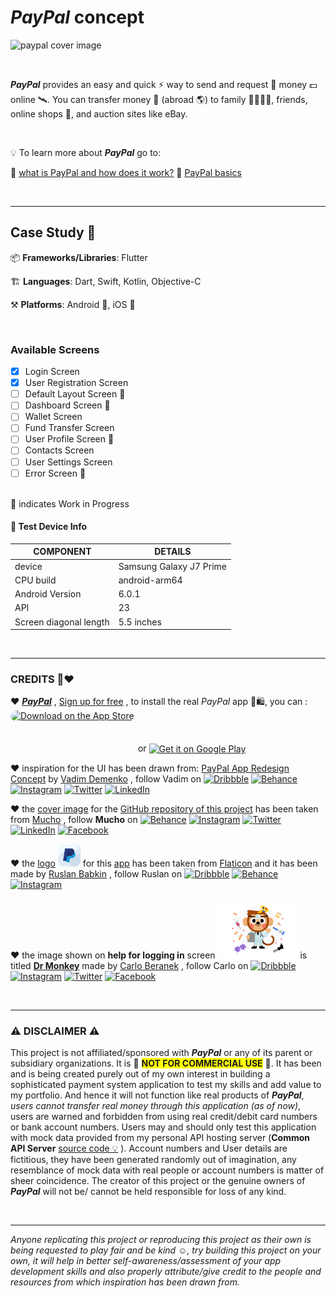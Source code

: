 # *PayPal* concept 



![paypal cover image](https://upload.wikimedia.org/wikipedia/commons/thumb/b/b5/PayPal.svg/2560px-PayPal.svg.png)

<br>

***PayPal*** provides an easy and quick ⚡ way to send and request 📨 money 💵 online 🛰️. You can transfer money 💸 (abroad 🌎) to family 👨‍👩‍👧‍👦, friends, online shops 🛒, and auction sites like eBay.





<br>

💡 To learn more about ***PayPal*** go to:

  🔗 [what is PayPal and how does it work?](https://www.paypal.com/be/smarthelp/article/what-is-paypal-and-how-does-it-work-faq1655 "what is PayPal and how does it work?")
  🔗 [PayPal basics](https://www.paypal.com/ca/smarthelp/topic/PAYPAL_BASICS2 "basics of PayPal")



<br>

---

## Case Study 📑



  📦 **Frameworks/Libraries**: Flutter

  🏗 **Languages**: Dart, Swift, Kotlin, Objective-C

  ⚒ **Platforms**: Android 🤖, iOS 🍎

<br>



### Available Screens

- [x] Login Screen
- [x] User Registration Screen
- [ ] Default Layout Screen 🚧
- [ ] Dashboard Screen 🚧
- [ ] Wallet Screen
- [ ] Fund Transfer Screen
- [ ] User Profile Screen 🚧
- [ ] Contacts Screen
- [ ] User Settings  Screen
- [ ] Error Screen 🚧

<br>
🚧 indicates Work in Progress


<br>

#### 📱 Test Device Info

| COMPONENT              | DETAILS                 |
| ---------------------- | ----------------------- |
| device                 | Samsung Galaxy J7 Prime |
| CPU build              | android-arm64           |
| Android Version        | 6.0.1                   |
| API                    | 23                      |
| Screen diagonal length | 5.5 inches              |



<br>

---



### CREDITS 🙏❤

  ❤ [***PayPal***](http://www.paypal.com/) , [Sign up for free](https://www.paypal.com/in/webapps/mpp/account-selection?pros=1 "Happy shopping with PayPal") , to install the real *PayPal* app 🛒🛍,  you can  :  <a href="https://apps.apple.com/us/app/paypal-send-shop-manage/id283646709?itsct=apps_box_badge&amp;itscg=30200" style="display: inline-block; overflow: hidden; border-radius: 10.4px; width: 200px; height: 66.4px;"><img src="https://tools.applemediaservices.com/api/badges/download-on-the-app-store/black/en-us?size=250x83&amp;releaseDate=1549152000&h=b7baf30a2e9fb8abbb18c696b01911bc" alt="Download on the App Store" style="border-radius: 10.4px; width: 200px; height: 66.4px;"></a>  or  [<img src="https://play.google.com/intl/en_us/badges/static/images/badges/en_badge_web_generic.png" alt="Get it on Google Play" height="83px"/>](https://play.google.com/store/apps/details?id=com.paypal.android.p2pmobile&hl=en&pcampaignid=pcampaignidMKT-Other-global-all-co-prtnr-py-PartBadge-Mar2515-1) 

  ❤ inspiration for the UI has been drawn from: [PayPal App Redesign Concept](https://dribbble.com/shots/14114443-PayPal-App-Redesign-Conept) by [Vadim Demenko](https://dribbble.com/vdemenko) , follow Vadim on [![Dribbble](https://img.shields.io/badge/Dribbble-EA4C89?style=for-the-badge&logo=dribbble&logoColor=white)](https://dribbble.com/vdemenko)  [![Behance](https://img.shields.io/badge/Behance-1769ff?style=for-the-badge&logo=behance&logoColor=white)](https://www.behance.net/vdemenko)  [![Instagram](https://img.shields.io/badge/@vademenko-%23E4405F.svg?style=for-the-badge&logo=Instagram&logoColor=white)](https://www.instagram.com/vademenko/)  [![Twitter](https://img.shields.io/badge/@vademenko-%231DA1F2.svg?style=for-the-badge&logo=Twitter&logoColor=white)](https://twitter.com/vademenko)  [![LinkedIn](https://img.shields.io/badge/linkedin-%230077B5.svg?style=for-the-badge&logo=linkedin&logoColor=white)](https://www.linkedin.com/in/vdemenko/)

  ❤ the [cover image](https://wearemucho.com/project/paypal-illustration/) for the [GitHub repository of this project](https://github.com/brownboycodes/Paypal-Concept-Flutter) has been taken from [Mucho](https://wearemucho.com/) , follow  **Mucho** on  [![Behance](https://img.shields.io/badge/Behance-1769ff?style=for-the-badge&logo=behance&logoColor=white)](https://www.behance.net/muchodesign)  [![Instagram](https://img.shields.io/badge/@wearemucho-%23E4405F.svg?style=for-the-badge&logo=Instagram&logoColor=white)](https://www.instagram.com/wearemucho/)  [![Twitter](https://img.shields.io/badge/@wearemucho-%231DA1F2.svg?style=for-the-badge&logo=Twitter&logoColor=white)](https://twitter.com/wearemucho)  [![LinkedIn](https://img.shields.io/badge/linkedin-%230077B5.svg?style=for-the-badge&logo=linkedin&logoColor=white)](https://www.linkedin.com/company/mucho/)  [![Facebook](https://img.shields.io/badge/Facebook-%231877F2.svg?style=for-the-badge&logo=Facebook&logoColor=white)](https://www.facebook.com/muchostudio/) 

  ❤ the [logo](https://www.flaticon.com/premium-icon/paypal_2504931?term=paypal&page=1&position=1&page=1&position=1&related_id=2504931&origin=style)  <img src="assets/images/paypal-logo-rounded-square.png" alt="app logo" width="36"/> for this [app](https://github.com/brownboycodes/Paypal-Concept-Flutter) has been taken from [Flaticon](https://www.flaticon.com/authors/ruslan-babkin) and it has been made by [Ruslan Babkin](http://ruslanbabkin.com/) ,  follow  Ruslan on [![Dribbble](https://img.shields.io/badge/Dribbble-EA4C89?style=for-the-badge&logo=dribbble&logoColor=white)](https://dribbble.com/ruslanbabkin)  [![Behance](https://img.shields.io/badge/Behance-1769ff?style=for-the-badge&logo=behance&logoColor=white)](https://www.behance.net/ruslanbabkin)  [![Instagram](https://img.shields.io/badge/@ruslanbabkin-%23E4405F.svg?style=for-the-badge&logo=Instagram&logoColor=white)](https://www.instagram.com/ruslanbabkin/) 

  ❤ the image shown on **help for logging in**  screen  <img src="assets/images/dr-monkey.jpg" alt="Dr Monkey" width="128"/>   is titled [**Dr Monkey**](https://dribbble.com/shots/4203971-DR-MONKEY/attachments/10259300?mode=media) made by [Carlo Beranek](https://carloberanek.com/) , follow Carlo on [![Dribbble](https://img.shields.io/badge/Dribbble-EA4C89?style=for-the-badge&logo=dribbble&logoColor=white)](https://dribbble.com/CarloBeranek)  [![Instagram](https://img.shields.io/badge/@carloberanek-%23E4405F.svg?style=for-the-badge&logo=Instagram&logoColor=white)](https://www.instagram.com/carloberanek/)  [![Twitter](https://img.shields.io/badge/@CarloBeranek-%231DA1F2.svg?style=for-the-badge&logo=Twitter&logoColor=white)](https://twitter.com/CarloBeranek)  [![Facebook](https://img.shields.io/badge/Facebook-%231877F2.svg?style=for-the-badge&logo=Facebook&logoColor=white)](https://www.facebook.com/beranekillustrations)



<br>


---



### ⚠ DISCLAIMER ⚠

This project is not affiliated/sponsored with ***PayPal*** or any of its parent or subsidiary organizations. It is 🚨 <span style="background-color: #FFFF00">**NOT FOR COMMERCIAL USE**</span> 🚨. It has been and is being created purely out of my own interest in building a sophisticated payment system application to test my skills and add value to my portfolio. And hence it will not function like real products of ***PayPal***, *users cannot transfer real money through this application (as of now)*, users are warned and forbidden from using real credit/debit card numbers or bank account numbers. Users may and should only test this application with mock data provided from my personal API hosting server (**Common API Server** [source code 💡](https://github.com/brownboycodes/common-api-server) ). Account numbers and User details are fictitious, they have been generated randomly out of imagination, any resemblance of mock data with real people or account numbers is matter of sheer coincidence. The creator of this project or the genuine owners of ***PayPal*** will not be/ cannot be held responsible for loss of any kind.



<br>



---

*Anyone replicating this project or reproducing this project as their own is being requested to play fair and be kind ☺, try building this project on your own, it will help in better self-awareness/assessment of your app development skills and also properly attribute/give credit to the people and resources from which inspiration has been drawn from.*
